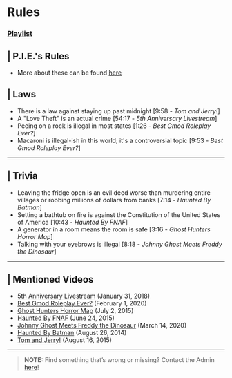 # Rules
### [Playlist]()


## | P.I.E.'s Rules
- More about these can be found [here](4.World/PIE_Team.md)

## | Laws
- There is a law against staying up past midnight \[9:58 - *Tom and Jerry!*]
- A "Love Theft" is an actual crime \[54:17 - *5th Anniversary Livestream*]
- Peeing on a rock is illegal in most states \[1:26 - *Best Gmod Roleplay Ever?*]
- Macaroni is illegal-ish in this world; it's a controversial topic \[9:53 - *Best Gmod Roleplay Ever?*]

----

## | Trivia
- Leaving the fridge open is an evil deed worse than murdering entire villages or robbing millions of dollars from banks \[7:14 - *Haunted By Batman*]
- Setting a bathtub on fire is against the Constitution of the United States of America \[10:43 - *Haunted By FNAF*]
- A generator in a room means the room is safe \[3:16 - *Ghost Hunters Horror Map*]
- Talking with your eyebrows is illegal \[8:18 - *Johnny Ghost Meets Freddy the Dinosaur*]

----

## | Mentioned Videos
- [5th Anniversary Livestream](https://youtu.be/6AHnicY1Iq4) \(January 31, 2018)
- [Best Gmod Roleplay Ever?](https://youtu.be/s3945GoKnO0) \(February 1, 2020)
- [Ghost Hunters Horror Map](https://youtu.be/oA9jS2ArUk0) \(July 2, 2015)
- [Haunted By FNAF](https://youtu.be/ntiwledOpi0) \(June 24, 2015)
- [Johnny Ghost Meets Freddy the Dinosaur](https://youtu.be/cNcfpGXRgYM) \(March 14, 2020)
- [Haunted By Batman](https://youtu.be/LymOGelRMwc) \(August 26, 2014)
- [Tom and Jerry!](https://youtu.be/smvQjZ0wlg8) \(August 16, 2015)

----

>**NOTE:** Find something that’s wrong or missing? Contact the Admin [here](../chapter_2.md)!